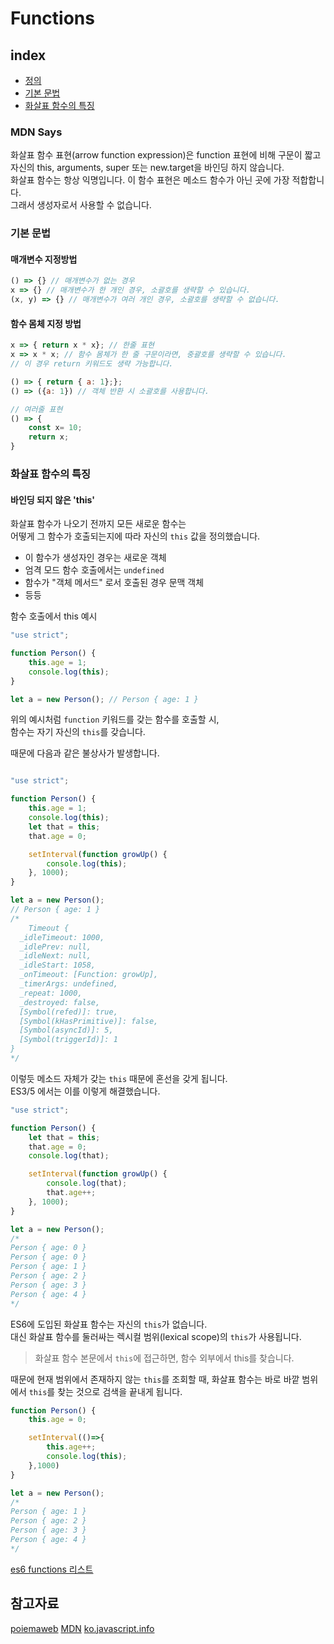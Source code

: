 # Functions

## index

- [정의](#mdn-says)
- [기본 문법](#기본-문법)
- [화살표 함수의 특징](#화살표-함수의-특징)

### MDN Says

화살표 함수 표현(arrow function expression)은 function 표현에 비해 구문이 짧고  
자신의 this, arguments, super 또는 new.target을 바인딩 하지 않습니다.  
화살표 함수는 항상 익명입니다. 이 함수 표현은 메소드 함수가 아닌 곳에 가장 적합합니다.  
그래서 생성자로서 사용할 수 없습니다.

### 기본 문법

#### 매개변수 지정방법

```JavaScript
() => {} // 매개변수가 없는 경우
x => {} // 매개변수가 한 개인 경우, 소괄호를 생략할 수 있습니다.
(x, y) => {} // 매개변수가 여러 개인 경우, 소괄호를 생략할 수 없습니다.

```

#### 함수 몸체 지정 방법

```JavaScript
x => { return x * x}; // 한줄 표현
x => x * x; // 함수 몸체가 한 줄 구문이라면, 중괄호를 생략할 수 있습니다.
// 이 경우 return 키워드도 생략 가능합니다.

() => { return { a: 1};};
() => ({a: 1}) // 객체 반환 시 소괄호를 사용합니다.

// 여러줄 표현
() => {
    const x= 10;
    return x;
}
```

### 화살표 함수의 특징

#### 바인딩 되지 않은 'this'

화살표 함수가 나오기 전까지 모든 새로운 함수는  
어떻게 그 함수가 호출되는지에 따라 자신의 `this` 값을 정의했습니다.

- 이 함수가 생성자인 경우는 새로운 객체
- 엄격 모드 함수 호출에서는 `undefined`
- 함수가 "객체 메서드" 로서 호출된 경우 문맥 객체
- 등등

함수 호출에서 this 예시

```JavaScript
"use strict";

function Person() {
    this.age = 1;
    console.log(this);
}

let a = new Person(); // Person { age: 1 }

```

위의 예시처럼 `function` 키워드를 갖는 함수를 호출할 시,  
함수는 자기 자신의 `this`를 갖습니다.

때문에 다음과 같은 불상사가 발생합니다.

```JavaScript

"use strict";

function Person() {
    this.age = 1;
    console.log(this);
    let that = this;
    that.age = 0;

    setInterval(function growUp() {
        console.log(this);
    }, 1000);
}

let a = new Person();
// Person { age: 1 }
/*
    Timeout {
  _idleTimeout: 1000,
  _idlePrev: null,
  _idleNext: null,
  _idleStart: 1058,
  _onTimeout: [Function: growUp],
  _timerArgs: undefined,
  _repeat: 1000,
  _destroyed: false,
  [Symbol(refed)]: true,
  [Symbol(kHasPrimitive)]: false,
  [Symbol(asyncId)]: 5,
  [Symbol(triggerId)]: 1
}
*/

```

이렇듯 메소드 자체가 갖는 `this` 때문에 혼선을 갖게 됩니다.  
ES3/5 에서는 이를 이렇게 해결했습니다.

```JavaScript
"use strict";

function Person() {
    let that = this;
    that.age = 0;
    console.log(that);

    setInterval(function growUp() {
        console.log(that);
        that.age++;
    }, 1000);
}

let a = new Person();
/*
Person { age: 0 }
Person { age: 0 }
Person { age: 1 }
Person { age: 2 }
Person { age: 3 }
Person { age: 4 }
*/
```

ES6에 도입된 화살표 함수는 자신의 `this`가 없습니다.  
대신 화살표 함수를 둘러싸는 렉시컬 범위(lexical scope)의 `this`가 사용됩니다.

> 화살표 함수 본문에서 `this`에 접근하면, 함수 외부에서 this를 찾습니다.

때문에 현재 범위에서 존재하지 않는 `this`를 조회할 때, 화살표 함수는 바로 바깥 범위에서 `this`를 찾는 것으로 검색을 끝내게 됩니다.

```JavaScript
function Person() {
    this.age = 0;

    setInterval(()=>{
        this.age++;
        console.log(this);
    },1000)
}

let a = new Person();
/*
Person { age: 1 }
Person { age: 2 }
Person { age: 3 }
Person { age: 4 }
*/
```

[es6 functions 리스트](https://github.com/Minsoo-web/es_features/tree/master/es6#functions)

## 참고자료

[poiemaweb](https://poiemaweb.com/es6-arrow-function)
[MDN](https://developer.mozilla.org/ko/docs/Web/JavaScript/Reference/Functions/%EC%95%A0%EB%A1%9C%EC%9A%B0_%ED%8E%91%EC%85%98)
[ko.javascript.info](https://ko.javascript.info/arrow-functions)
